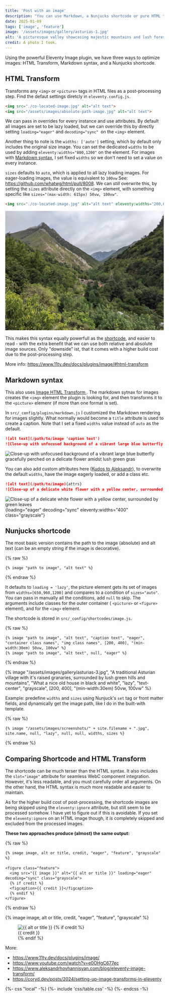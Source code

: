 ```yaml
---
title: 'Post with an image'
description: "You can use Markdown, a Nunjucks shortcode or pure HTML to add images to your posts and pages."
date: 2025-01-09
tags: ['image', 'feature']
image: '/assets/images/gallery/asturias-1.jpg'
alt: 'A picturesque valley showcasing majestic mountains and lush forests, creating a serene and captivating landscape'
credit: A photo I took.
---
```


Using the powerful Eleventy Image plugin, we have three ways to optimize images: HTML Transform, Markdown syntax, and a Nunjucks shortcode.

## HTML Transform

Transforms any `<img>` or `<picture>` tags in HTML files as a post-processing step. Find the defaut settings diretcly in `eleventy.config.js`.

```html
<img src="./co-located-image.jpg" alt="alt text">
<img src="/assets/images/absolute-path-image.jpg" alt="alt text">
```

We can pass in overrides for every instance and use attributes. By default all images are set to be lazy loaded, but we can override this by directly setting `loading="eager"` and `decoding="sync" `on the `<img>` element.

Another thing to note is the  `widths: ['auto']` setting, which by default only includes the original size image. You can set the dedicated `widths` to be used by adding `eleventy:widths="800,1200"` on the element. For images with [Markdown syntax](/blog/post-with-an-image/#markdown-syntax), I set fixed `widths` so we don't need to set a value on every instance.

`sizes` defaults to `auto`, which is applied to all lazy loading images. For eager-loading images, the value is equivalent to `100vw` See: https://github.com/whatwg/html/pull/8008. We can _still_ overwrite this, by setting the `sizes` attribute directly on the `<img>` element, with something specific like `sizes="(max-width: 615px) 50vw, 100vw"`.

```html
<img src="./co-located-image.jpg" alt="alt text" eleventy:widths="200,600" loading="eager" decoding="sync">
```

<img src="./asturias-1.jpg" alt="A picturesque valley showcasing majestic mountains and lush forests, creating a serene and captivating landscape" eleventy:widths="200,600" sizes="(max-width: 615px) 50vw, 100vw" loading="eager" decoding="sync">

This makes this syntax equally powerfull as the [shortcode](/blog/post-with-an-image/#nunjucks-shortcode), and easier to read - with the extra benefit that we can use both relative and absolute image sources.
Only "downside" ist, that it comes with a higher build cost due to the post-processing step.

More info: https://www.11ty.dev/docs/plugins/image/#html-transform

## Markdown syntax

This also uses [Image HTML Transform ](https://www.11ty.dev/docs/plugins/image/#html-transform).
The markdown sytnax for images creates the `<img>` element the plugin is looking for, and then transforms it to the `<picture>` elemenr (if more than one format is set).

In `src/_config/plugins/markdown.js` I customized the Markdown rendering for images slightly. What normally would become a `title` attribute is used to create a caption. Note that I set a fixed `widths` value instead of `auto` as the default.

```markdown
![alt text](/path/to/image 'caption text')
![Close-up with unfocused background of a vibrant large blue butterfly gracefully perched on a delicate flower amidst lush green gras](/assets/images/gallery/asturias-4.jpg) 'I used a portrait lens for this one'
```

![Close-up with unfocused background of a vibrant large blue butterfly gracefully perched on a delicate flower amidst lush green gras](/assets/images/gallery/asturias-4.jpg 'I used a portrait lens for this one')

You can also add custom attributes here ([Kudos to Aleksandr](https://www.aleksandrhovhannisyan.com/blog/eleventy-image-transform/)), to overwrite the default `widths`, have the image eagerly loaded, or add a class etc.

```markdown
![alt text](/path/to/image){attrs}
![Close-up of a delicate white flower with a yellow center, surrounded by green leaves](/assets/images/gallery/asturias-2.jpg){loading="eager" decoding="sync" eleventy:widths="400" class="grayscale"}
```

![Close-up of a delicate white flower with a yellow center, surrounded by green leaves](/assets/images/gallery/asturias-2.jpg){loading="eager" decoding="sync" eleventy:widths="400" class="grayscale"}

## Nunjucks shortcode

The most basic version contains the path to the image (absolute) and alt text (can be an empty string if the image is decorative).

{% raw %}

```jinja2
{% image "path to image", "alt text" %}
```

{% endraw %}

It defaults to `loading = 'lazy'`, the picture element gets its set of images from `widths=[650,960,1200]` and compares to a condition of `sizes="auto"`.
You can pass in manually all the conditions, add `null` to skip. The arguments include classes for the outer container ( `<picture>` or `<figure>` element), and for the `<img>` element.

The shortcode is stored in `src/_config/shortcodes/image.js`.

{% raw %}

```jinja2
{% image "path to image", "alt text", "caption text", "eager", "container class names", "img class names", [200, 400], "(min-width:30em) 50vw, 100vw" %}
{% image "path to image", "alt text", null, "eager" %}
```

{% endraw %}

{% image "/assets/images/gallery/asturias-3.jpg", "A traditional Asturian village with it's raised granaries, surrounded by lush green hills and mountains", "What a nice old house in black and white", "lazy", "text-center", "grayscale", [200, 400], "(min-width:30em) 50vw, 100vw" %}

Example: predefine `widths` and `sizes` using Nunjuck's `set` tag or front matter fields, and dynamically get the image path, like I do in the built-with template.

{% raw %}

```jinja2
{% image "/assets/images/screenshots/" + site.filename + ".jpg", site.name, null, "lazy", null, null, widths, sizes %}
```

{% endraw %}

## Comparing Shortcode and HTML Transform

The shortcode can be much terser than the HTML syntax. It also includes the `slot="image"` attribute for seamless WebC component integration. However, it's less readable, and you must carefully order all arguments. On the other hand, the HTML syntax is much more readable and easier to maintain.

As for the higher build cost of post-processing, the shortcode images are being skipped using the `eleventy:ignore` attribute, but still seem to be processed somehow. I have yet to figure out if this is avoidable. If you set the `eleventy:ignore` on an HTML image though, it _is_ completely skipped and excluded from the processed images.

**These two approaches produce (almost) the same output:**

{% raw %}

```jinja2
{% image image, alt or title, credit, "eager", "feature", "grayscale" %}

<figure class="feature">
  <img src="{{ image }}" alt="{{ alt or title }}" loading="eager" decoding="sync" class="grayscale">
  {% if credit %}
  <figcaption>{{ credit }}</figcaption>
  {% endif %}
</figure>

```

{% endraw %}

{% image image, alt or title, credit, "eager", "feature", "grayscale" %}

<figure class="feature">
  <img src="{{ image }}" alt="{{ alt or title }}" loading="eager" decoding="sync" class="grayscale">
  {% if credit %}
  <figcaption>{{ credit }}</figcaption>
  {% endif %}
</figure>


More:
- https://www.11ty.dev/docs/plugins/image/
- https://www.youtube.com/watch?v=e0OHgC677ec
- https://www.aleksandrhovhannisyan.com/blog/eleventy-image-transform/
- https://coryd.dev/posts/2024/setting-up-image-transforms-in-eleventy

{%- css "local" -%}
  {%- include 'css/table.css' -%}
{%- endcss -%}